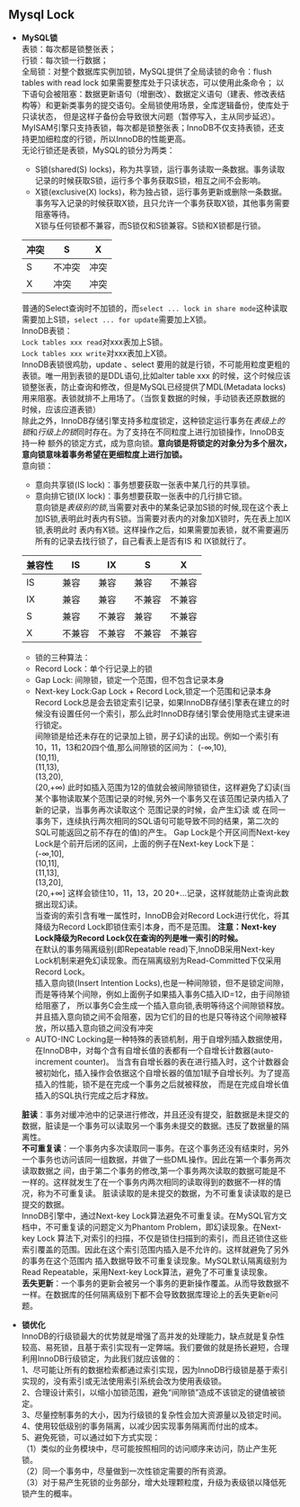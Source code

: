 ## Mysql Lock 
 
+ **MySQL锁**   
    表锁：每次都是锁整张表；   
    行锁：每次锁一行数据；  
    全局锁：对整个数据库实例加锁，MySQL提供了全局读锁的命令：flush tables with read lock 如果需要整库处于只读状态，可以使用此条命令；
    以下语句会被阻塞：数据更新语句（增删改）、数据定义语句（建表、修改表结构等）和更新类事务的提交语句。全局锁使用场景，全库逻辑备份，使库处于只读状态，
    但是这样子备份会导致很大问题（暂停写入，主从同步延迟）。   
    MyISAM引擎只支持表锁，每次都是锁整张表；InnoDB不仅支持表锁，还支持更加细粒度的行锁，所以InnoDB的性能更高。   
    无论行锁还是表锁，MySQL的锁分为两类：   
    + S锁(shared(S) locks)，称为共享锁，运行事务读取一条数据。事务读取记录的时候获取S锁，运行多个事务获取S锁，相互之间不会影响。   
    + X锁(exclusive(X) locks)，称为独占锁，运行事务更新或删除一条数据。事务写入记录的时候获取X锁，且只允许一个事务获取X锁，其他事务需要阻塞等待。   
    X锁与任何锁都不兼容，而S锁仅和S锁兼容。S锁和X锁都是行锁。   
    
    |   冲突    |   S    |  X     |    
    |   ---    |  ---   |  ---   |     
    |    S     | 不冲突  |  冲突  |    
    |    X     |  冲突   |  冲突  |    
    
    普通的Select查询时不加锁的，而`select ... lock in share mode`这种读取需要加上S锁，`select ... for update`需要加上X锁。   
    InnoDB表锁：  
    `Lock tables xxx read`对xxx表加上S锁。   
    `Lock tables xxx write`对xxx表加上X锁。   
    InnoDB表锁很鸡肋，update 、select 要用的就是行锁，不可能用粒度更粗的表锁。唯一用到表锁的是DDL语句,比如alter table xxx 的时候，这个时候应该
    锁整张表，防止查询和修改，但是MySQL已经提供了MDL(Metadata locks)用来阻塞。表锁就排不上用场了。（当恢复数据的时候，手动锁表还原数据的时候，应该应道表锁）   
    除此之外，InnoDB存储引擎支持多粒度锁定，这种锁定运行事务在*表级上的锁*和*行级上的锁*同时存在。为了支持在不同粒度上进行加锁操作，InnoDB支持一种
    额外的锁定方式，成为意向锁。**意向锁是将锁定的对象分为多个层次，意向锁意味着事务希望在更细粒度上进行加锁。**   
    意向锁：   
    + 意向共享锁(IS lock)：事务想要获取一张表中某几行的共享锁。   
    + 意向排它锁(IX lock)：事务想要获取一张表中的几行排它锁。   
    意向锁是*表级别的锁*,当需要对表中的某条记录加S锁的时候,现在这个表上加IS锁,表明此时表内有S锁。当需要对表内的对象加X锁时，先在表上加IX锁,表明此时
    表内有X锁。这样操作之后，如果需要加表锁，就不需要遍历所有的记录去找行锁了，自己看表上是否有IS 和 IX锁就行了。   
    
    |兼容性 |IS   |   IX   |   S    |    X   |
    | ---  |---  | ---    | ---    |  ---   |
    |IS    |兼容  | 兼容   | 兼容    | 不兼容  |   
    |IX    |兼容  | 兼容   | 不兼容  | 不兼容  |   
    |S     |兼容  | 不兼容 | 兼容    | 不兼容  |   
    |X     |不兼容 | 不兼容 | 不兼容  | 不兼容  |   
    
    * 锁的三种算法：   
    + Record Lock：单个行记录上的锁      
    + Gap Lock: 间隙锁，锁定一个范围，但不包含记录本身   
    + Next-key Lock:Gap Lock + Record Lock,锁定一个范围和记录本身   
    Record Lock总是会去锁定索引记录，如果InnoDB存储引擎表在建立的时候没有设置任何一个索引，那么此时InnoDB存储引擎会使用隐式主键来进行锁定。   
    间隙锁是给还未存在的记录加上锁，房子幻读的出现。例如一个索引有10，11，13和20四个值,那么间隙锁的区间为：
    (-∞,10),   
    (10,11),   
    (11,13),   
    (13,20),   
    (20,+∞)
    此时如插入范围为12的值就会被间隙锁锁住，这样避免了幻读(当某个事物读取某个范围记录的时候,另外一个事务又在该范围记录内插入了新的记录，当事务再次读取这个
    范围记录的时候，会产生幻读 或 在同一事务下，连续执行两次相同的SQL语句可能导致不同的结果，第二次的SQL可能返回之前不存在的值)的产生。
    Gap Lock是个开区间而Next-key Lock是个前开后闭的区间，上面的例子在Next-key Lock下是：   
    (-∞,10],   
    (10,11],   
    (11,13],   
    (13,20],   
    (20,+∞]
    这样会锁住10，11，13，20 20+...记录，这样就能防止查询此数据出现幻读。   
    当查询的索引含有唯一属性时，InnoDB会对Record Lock进行优化，将其降级为Record Lock即锁住索引本身，而不是范围。
    **注意：Next-key Lock降级为Record Lock仅在查询的列是唯一索引的时候。**    
    在默认的事务隔离级别(即Repeatable read)下,InnoDB采用Next-key Lock机制来避免幻读现象。而在隔离级别为Read-Committed下仅采用Record Lock。   
    插入意向锁(Insert Intention Locks),也是一种间隙锁，但不是锁定间隙，而是等待某个间隙，例如上面例子如果插入事务C插入ID=12，由于间隙锁给阻塞了，
    所以事务C会生成一个插入意向锁,表明等待这个间隙锁释放。并且插入意向锁之间不会阻塞，因为它们的目的也是只等待这个间隙被释放，所以插入意向锁之间没有冲突   
    + AUTO-INC Locking是一种特殊的表锁机制，用于自增列插入数据使用，在InnoDB中，对每个含有自增长值的表都有一个自增长计数器(auto-increment counter)。
    当含有自增长器的表在进行插入时，这个计数器会被初始化，插入操作会依据这个自增长器的值加1赋予自增长列。为了提高插入的性能，锁不是在完成一个事务之后就被释放，
    而是在完成自增长值插入的SQL执行完成之后才释放。   
    
    **脏读**：事务对缓冲池中的记录进行修改，并且还没有提交，脏数据是未提交的数据，脏读是一个事务可以读取另一个事务未提交的数据。违反了数据量的隔离性。   
    **不可重复读**：一个事务内多次读取同一事务。在这个事务还没有结束时，另外一个事务也访问该同一组数据，并做了一些DML操作。因此在第一个事务两次读取数据之
    间，由于第二个事务的修改,第一个事务两次读取的数据可能是不一样的。这样就发生了在一个事务内两次相同的读取得到的数据不一样的情况，称为不可重复读。
    脏读读取的是未提交的数据，为不可重复读读取的是已提交的数据。         
    InnoDB引擎中，通过Next-key Lock算法避免不可重复读。在MySQL官方文档中，不可重复读的问题定义为Phantom Problem，即幻读现象。在Next-key Lock
    算法下,对索引的扫描，不仅是锁住扫描到的索引，而且还锁住这些索引覆盖的范围。因此在这个索引范围内插入是不允许的。这样就避免了另外的事务在这个范围内
    插入数据导致不可重复读现象。MySQL默认隔离级别为Read Repeatable，采用Next-key Lock算法，避免了不可重复读现象。   
    **丢失更新**：一个事务的更新会被另一个事务的更新操作覆盖。从而导致数据不一样。在数据库的任何隔离级别下都不会导致数据库理论上的丢失更新e问题。   
+ **锁优化**   
    InnoDB的行级锁最大的优势就是增强了高并发的处理能力，缺点就是复杂性较高、易死锁，且基于索引实现有一定弊端。我们要做的就是扬长避短，合理利用InnoDB行级锁定，为此我们就应该做的：   
    1、尽可能让所有的数据检索都通过索引实现，因为InnoDB行级锁是基于索引实现的，没有索引或无法使用索引系统会改为使用表级锁。   
    2、合理设计索引，以缩小加锁范围，避免“间隙锁”造成不该锁定的键值被锁定。  
    3、尽量控制事务的大小，因为行级锁的复杂性会加大资源量以及锁定时间。   
    4、使用较低级别的事务隔离，以减少因实现事务隔离而付出的成本。   
    5、避免死锁，可以通过如下方式实现：   
    （1）类似的业务模块中，尽可能按照相同的访问顺序来访问，防止产生死锁。   
    （2）同一个事务中，尽量做到一次性锁定需要的所有资源。   
    （3）对于易产生死锁的业务部分，增大处理颗粒度，升级为表级锁以降低死锁产生的概率。   
    

    